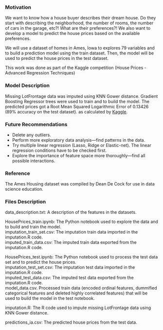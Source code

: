 ### Motivation
We want to know how a house buyer describes their dream house. Do they start with describing the neighborhood, the number of rooms, the number of cars in the garage, etc?! What are their preferences?! We also want to develop a model to predict the house prices based on the available preferences.

We will use a dataset of homes in Ames, Iowa to explores 79 variables and to build a prediction model using the train dataset. Then, the model will be used to predict the house prices in the test dataset.

This work was done as part of the Kaggle competition (House Prices - Advanced Regression Techniques)

### Model Description
Missing LotFrontage data was imputed using KNN Gower distance.
Gradient Boosting Regressor trees were used to train and to build the model. The predicted prices got a Root Mean Squared Logarithmic Error of 0.13426 (89% accuracy on the test dataset).
as calculated by [Kaggle](https://www.kaggle.com/ibrahimemadeldin/competitions). 

### Future Recommendations
- Delete any outliers.
- Perform more exploratory data analysis—find patterns in the data.
- Try multiple linear regression (Lasso, Ridge or Elastic-net). The linear regression conditions have to be checked first. 
- Explore the importance of feature space more thoroughly—find all possible interactions.


### Reference

The Ames Housing dataset was compiled by Dean De Cock for use in data science education.

### Files Description

data_description.txt: A description of the features in the datasets.

HousePrices_train.ipynb: The Python notebook used to explore the data and to build and train the model. <br />
imputation_train_set.csv: The imputation train data imported in the imputation.R code. <br />
imputed_train_data.csv: The imputed train data exported from the imputation.R code.

HousePrices_test.ipynb: The Python notebook used to process the test data set and to predict the house prices.<br />
imputation_test_set.csv: The imputation test data imported in the imputation.R code.<br />
imputed_test_data.csv: The imputed test data exported from the imputation.R code.<br />
model_data.csv. Processed train data (encoded ordinal features, dummified categorical features and deleted highly correlated features) that will be used to build the model in the test notebook.


imputation.R: The R code used to impute missing LotFrontage data using KNN Gower distance.

predictions_ia.csv: The predicted house prices from the test data.
